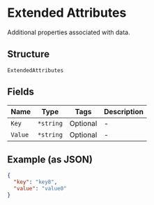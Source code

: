 
# Extended Attributes

Additional properties associated with data.

## Structure

`ExtendedAttributes`

## Fields

| Name | Type | Tags | Description |
|  --- | --- | --- | --- |
| `Key` | `*string` | Optional | - |
| `Value` | `*string` | Optional | - |

## Example (as JSON)

```json
{
  "key": "key8",
  "value": "value0"
}
```

